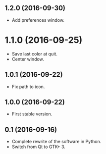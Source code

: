## 1.2.0 (2016-09-30)
  - Add preferences window.

# 1.1.0 (2016-09-25)
  - Save last color at quit.
  - Center window.

## 1.0.1 (2016-09-22)
  - Fix path to icon.

## 1.0.0 (2016-09-22)
  - First stable version.

## 0.1 (2016-09-16)
  - Complete rewrite of the software in Python.
  - Switch from Qt to GTK+ 3.
